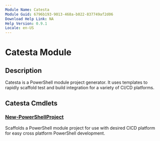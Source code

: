 ```yaml
---
Module Name: Catesta
Module Guid: 6796b193-9013-468a-b022-837749af2d06
Download Help Link: NA
Help Version: 0.9.1
Locale: en-US
---
```


# Catesta Module
## Description
Catesta is a PowerShell module project generator. It uses templates to rapidly scaffold test and build integration for a variety of CI/CD platforms.

## Catesta Cmdlets
### [New-PowerShellProject](New-PowerShellProject.md)
Scaffolds a PowerShell module project for use with desired CICD platform for easy cross platform PowerShell development.


